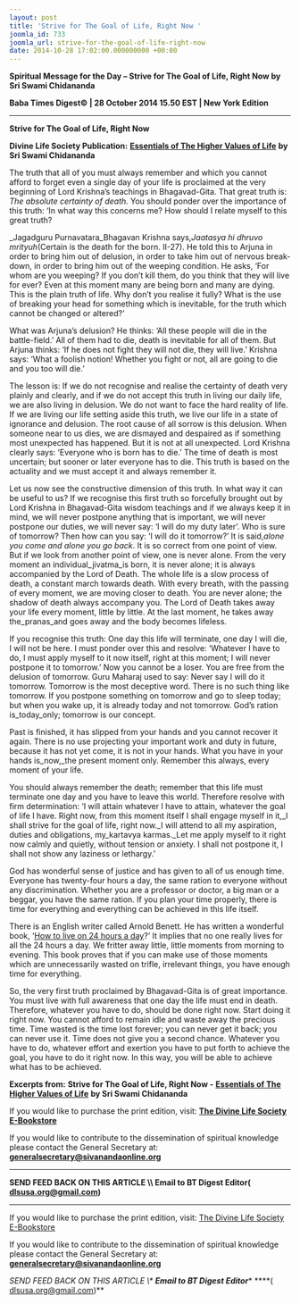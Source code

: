 ```yaml
---
layout: post
title: 'Strive for The Goal of Life, Right Now '
joomla_id: 733
joomla_url: strive-for-the-goal-of-life-right-now
date: 2014-10-28 17:02:00.000000000 +00:00
---
```

  

















































**Spiritual Message for the Day – Strive for The Goal of Life, Right Now by Sri Swami Chidananda**

**Baba Times Digest© | 28 October 2014 15.50 EST | New York Edition**

* * *  


**Strive for The Goal of Life, Right Now**

**Divine Life Society Publication:** [**Essentials of The Higher Values of Life**](http://www.dlshq.org/download/highervalues.htm#_VPID_2) **by Sri Swami Chidananda**

The truth that all of you must always remember and which you cannot afford to forget even a single day of your life is proclaimed at the very beginning of Lord Krishna’s teachings in Bhagavad-Gita. That great truth is: _The absolute certainty of death._ You should ponder over the importance of this truth: ‘In what way this concerns me? How should I relate myself to this great truth?

_Jagadguru Purnavatara_Bhagavan Krishna says,_Jaatasya hi dhruvo mrityuh_(Certain is the death for the born. II-27). He told this to Arjuna in order to bring him out of delusion, in order to take him out of nervous break-down, in order to bring him out of the weeping condition. He asks, ‘For whom are you weeping? If you don’t kill them, do you think that they will live for ever? Even at this moment many are being born and many are dying. This is the plain truth of life. Why don’t you realise it fully? What is the use of breaking your head for something which is inevitable, for the truth which cannot be changed or altered?’

What was Arjuna’s delusion? He thinks: ‘All these people will die in the battle-field.’ All of them had to die, death is inevitable for all of them. But Arjuna thinks: ‘If he does not fight they will not die, they will live.’ Krishna says: ‘What a foolish notion! Whether you fight or not, all are going to die and you too will die.’

The lesson is: If we do not recognise and realise the certainty of death very plainly and clearly, and if we do not accept this truth in living our daily life, we are also living in delusion. We do not want to face the hard reality of life. If we are living our life setting aside this truth, we live our life in a state of ignorance and delusion. The root cause of all sorrow is this delusion. When someone near to us dies, we are dismayed and despaired as if something most unexpected has happened. But it is not at all unexpected. Lord Krishna clearly says: ‘Everyone who is born has to die.’ The time of death is most uncertain; but sooner or later everyone has to die. This truth is based on the actuality and we must accept it and always remember it.

Let us now see the constructive dimension of this truth. In what way it can be useful to us? If we recognise this first truth so forcefully brought out by Lord Krishna in Bhagavad-Gita wisdom teachings and if we always keep it in mind, we will never postpone anything that is important, we will never postpone our duties, we will never say: ‘I will do my duty later’. Who is sure of tomorrow? Then how can you say: ‘I will do it tomorrow?’ It is said,_alone you come and alone you go back_. It is so correct from one point of view. But if we look from another point of view, one is never alone. From the very moment an individual_jivatma_is born, it is never alone; it is always accompanied by the Lord of Death. The whole life is a slow process of death, a constant march towards death. With every breath, with the passing of every moment, we are moving closer to death. You are never alone; the shadow of death always accompany you. The Lord of Death takes away your life every moment, little by little. At the last moment, he takes away the_pranas_and goes away and the body becomes lifeless.

If you recognise this truth: One day this life will terminate, one day I will die, I will not be here. I must ponder over this and resolve: ‘Whatever I have to do, I must apply myself to it now itself, right at this moment; I will never postpone it to tomorrow.’ Now you cannot be a loser. You are free from the delusion of tomorrow. Guru Maharaj used to say: Never say I will do it tomorrow. Tomorrow is the most deceptive word. There is no such thing like tomorrow. If you postpone something on tomorrow and go to sleep today; but when you wake up, it is already today and not tomorrow. God’s ration is_today_only; tomorrow is our concept.

Past is finished, it has slipped from your hands and you cannot recover it again. There is no use projecting your important work and duty in future, because it has not yet come, it is not in your hands. What you have in your hands is_now,_the present moment only. Remember this always, every moment of your life.

You should always remember the death; remember that this life must terminate one day and you have to leave this world. Therefore resolve with firm determination: ‘I will attain whatever I have to attain, whatever the goal of life I have. Right now, from this moment itself I shall engage myself in it,_I shall strive for the goal of life, right now._I will attend to all my aspiration, duties and obligations, my_kartavya karmas._Let me apply myself to it right now calmly and quietly, without tension or anxiety. I shall not postpone it, I shall not show any laziness or lethargy.’

God has wonderful sense of justice and has given to all of us enough time. Everyone has twenty-four hours a day, the same ration to everyone without any discrimination. Whether you are a professor or doctor, a big man or a beggar, you have the same ration. If you plan your time properly, there is time for everything and everything can be achieved in this life itself.

There is an English writer called Arnold Benett. He has written a wonderful book, ‘[How to live on 24 hours a day](http://www.gutenberg.org/files/2274/2274-h/2274-h.htm)?’ It implies that no one really lives for all the 24 hours a day. We fritter away little, little moments from morning to evening. This book proves that if you can make use of those moments which are unnecessarily wasted on trifle, irrelevant things, you have enough time for everything.

So, the very first truth proclaimed by Bhagavad-Gita is of great importance. You must live with full awareness that one day the life must end in death. Therefore, whatever you have to do, should be done right now. Start doing it right now. You cannot afford to remain idle and waste away the precious time. Time wasted is the time lost forever; you can never get it back; you can never use it. Time does not give you a second chance. Whatever you have to do, whatever effort and exertion you have to put forth to achieve the goal, you have to do it right now. In this way, you will be able to achieve what has to be achieved.



**Excerpts from:**  **Strive for The Goal of Life, Right Now -** [**Essentials of The Higher Values of Life**](http://www.dlshq.org/download/highervalues.htm#_VPID_2) **by Sri Swami Chidananda**

If you would like to purchase the print edition, visit: **[The Divine Life Society E-Bookstore](http://www.dlshq.org/download/download.htm)**

If you would like to contribute to the dissemination of spiritual knowledge please contact the General Secretary at: [](mailto:%20%3Cscript%20type=%27text/javascript%27%3E%20%3C%21--%20var%20prefix%20=%20%27ma%27%20+%20%27il%27%20+%20%27to%27;%20var%20path%20=%20%27hr%27%20+%20%27ef%27%20+%20%27=%27;%20var%20addy57016%20=%20%27generalsecretary%27%20+%20%27@%27;%20addy57016%20=%20addy57016%20+%20%27sivanandaonline%27%20+%20%27.%27%20+%20%27org%27;%20document.write%28%27%3Ca%20%27%20+%20path%20+%20%27%5C%27%27%20+%20prefix%20+%20%27:%27%20+%20addy57016%20+%20%27%5C%27%3E%27%29;%20document.write%28addy57016%29;%20document.write%28%27%3C%5C/a%3E%27%29;%20//--%3E%5Cn%20%3C/script%3E%3Cscript%20type=%27text/javascript%27%3E%20%3C%21--%20document.write%28%27%3Cspan%20style=%5C%27display:%20none;%5C%27%3E%27%29;%20//--%3E%20%3C/script%3EThis%20email%20address%20is%20being%20protected%20from%20spambots.%20You%20need%20JavaScript%20enabled%20to%20view%20it.%20%3Cscript%20type=%27text/javascript%27%3E%20%3C%21--%20document.write%28%27%3C/%27%29;%20document.write%28%27span%3E%27%29;%20//--%3E%20%3C/script%3E?subject=Contribution%20to%20Dissemination%20of%20Spiritual%20Knowledge) **generalsecretary@sivanandaonline.org**

****

**SEND FEED BACK ON THIS ARTICLE \\\ Email to BT Digest Editor[](mailto:%20%3Cscript%20type=%27text/javascript%27%3E%20%3C%21--%20var%20prefix%20=%20%27ma%27%20+%20%27il%27%20+%20%27to%27;%20var%20path%20=%20%27hr%27%20+%20%27ef%27%20+%20%27=%27;%20var%20addy72654%20=%20%27dlsusa.org%27%20+%20%27@%27;%20addy72654%20=%20addy72654%20+%20%27gmail%27%20+%20%27.%27%20+%20%27com%27;%20document.write%28%27%3Ca%20%27%20+%20path%20+%20%27%5C%27%27%20+%20prefix%20+%20%27:%27%20+%20addy72654%20+%20%27%5C%27%3E%27%29;%20document.write%28addy72654%29;%20document.write%28%27%3C%5C/a%3E%27%29;%20//--%3E%5Cn%20%3C/script%3E%3Cscript%20type=%27text/javascript%27%3E%20%3C%21--%20document.write%28%27%3Cspan%20style=%5C%27display:%20none;%5C%27%3E%27%29;%20//--%3E%20%3C/script%3EThis%20email%20address%20is%20being%20protected%20from%20spambots.%20You%20need%20JavaScript%20enabled%20to%20view%20it.%20%3Cscript%20type=%27text/javascript%27%3E%20%3C%21--%20document.write%28%27%3C/%27%29;%20document.write%28%27span%3E%27%29;%20//--%3E%20%3C/script%3E?subject=DLS%20Posts)( [dlsusa.org@gmail.com](mailto:dlsusa.org@gmail.com))**



* * *



  

If you would like to purchase the print edition, visit: [The Divine Life Society E-Bookstore](http://www.dlshq.org/download/download.htm)

If you would like to contribute to the dissemination of spiritual knowledge please contact the General Secretary at: **[generalsecretary@sivanandaonline.org](mailto:generalsecretary@sivanandaonline.org)**

**SEND FEED BACK ON THIS ARTICLE \\\**  **Email to BT Digest Editor**** [](mailto:%20%3Cscript%20type=%27text/javascript%27%3E%20%3C%21--%20var%20prefix%20=%20%27ma%27%20+%20%27il%27%20+%20%27to%27;%20var%20path%20=%20%27hr%27%20+%20%27ef%27%20+%20%27=%27;%20var%20addy72654%20=%20%27dlsusa.org%27%20+%20%27@%27;%20addy72654%20=%20addy72654%20+%20%27gmail%27%20+%20%27.%27%20+%20%27com%27;%20document.write%28%27%3Ca%20%27%20+%20path%20+%20%27%5C%27%27%20+%20prefix%20+%20%27:%27%20+%20addy72654%20+%20%27%5C%27%3E%27%29;%20document.write%28addy72654%29;%20document.write%28%27%3C%5C/a%3E%27%29;%20//--%3E%5Cn%20%3C/script%3E%3Cscript%20type=%27text/javascript%27%3E%20%3C%21--%20document.write%28%27%3Cspan%20style=%5C%27display:%20none;%5C%27%3E%27%29;%20//--%3E%20%3C/script%3EThis%20email%20address%20is%20being%20protected%20from%20spambots.%20You%20need%20JavaScript%20enabled%20to%20view%20it.%20%3Cscript%20type=%27text/javascript%27%3E%20%3C%21--%20document.write%28%27%3C/%27%29;%20document.write%28%27span%3E%27%29;%20//--%3E%20%3C/script%3E?subject=DLS%20Posts)****( [dlsusa.org@gmail.com](mailto:dlsusa.org@gmail.com))**  
